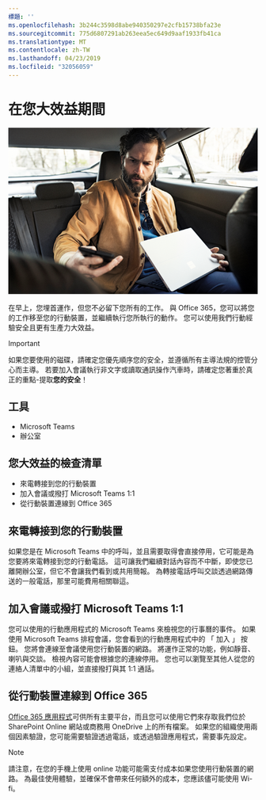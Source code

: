 ```yaml
---
標題: ''
ms.openlocfilehash: 3b244c3598d8abe940350297e2cfb15738bfa23e
ms.sourcegitcommit: 775d6807291ab263eea5ec649d9aaf1933fb41ca
ms.translationtype: MT
ms.contentlocale: zh-TW
ms.lasthandoff: 04/23/2019
ms.locfileid: "32056059"
---
```

# <a name="during-your-commute"></a>在您大效益期間

![埋首 visual](media/ditl_commute.png)

在早上，您埋首運作，但您不必留下您所有的工作。 與 Office 365，您可以將您的工作移至您的行動裝置，並繼續執行您所執行的動作。  您可以使用我們行動經驗安全且更有生產力大效益。  

> [!IMPORTANT]
> 如果您要使用的磁碟，請確定您優先順序您的安全，並遵循所有主導法規的控管分心而主導。 若要加入會議執行非文字或讀取通訊操作汽車時，請確定您著重於真正的重點-提取**您的安全**！


## <a name="tools"></a>工具
- Microsoft Teams
- 辦公室 

## <a name="checklist-for-your-commute"></a>您大效益的檢查清單
- 來電轉接到您的行動裝置
- 加入會議或撥打 Microsoft Teams 1:1
- 從行動裝置連線到 Office 365
 
## <a name="transfer-a-call-to-your-mobile-device"></a>來電轉接到您的行動裝置
如果您是在 Microsoft Teams 中的呼叫，並且需要取得會直接停用，它可能是為您要將來電轉接到您的行動電話。 這可讓我們繼續對話內容而不中斷，即使您已離開辦公室，但它不會讓我們看到或共用簡報。 為轉接電話呼叫交談透過網路傳送的一般電話，那里可能費用相關聯這。

## <a name="join-a-meeting-or-have-a-11-call-in-microsoft-teams"></a>加入會議或撥打 Microsoft Teams 1:1
您可以使用的行動應用程式的 Microsoft Teams 來檢視您的行事曆的事件。  如果使用 Microsoft Teams 排程會議，您會看到的行動應用程式中的 「 加入 」 按鈕。 您將會連線至會議使用您行動裝置的網路。  將運作正常的功能，例如靜音、 喇叭與交談。  檢視內容可能會根據您的連線停用。 您也可以瀏覽至其他人從您的連絡人清單中的小組，並直接撥打與其 1:1 通話。 

## <a name="connect-to-office-365-from-your-mobile-device"></a>從行動裝置連線到 Office 365
[Office 365 應用程式](https://support.office.com/en-us/article/set-up-office-apps-and-email-on-a-mobile-device-7dabb6cb-0046-40b6-81fe-767e0b1f014f?ui=en-US&rs=en-US&ad=US)可供所有主要平台，而且您可以使用它們來存取我們位於 SharePoint Online 網站或商務用 OneDrive 上的所有檔案。 如果您的組織使用兩個因素驗證，您可能需要驗證透過電話，或透過驗證應用程式，需要事先設定。  

> [!NOTE]
> 請注意，在您的手機上使用 online 功能可能需支付成本如果您使用行動裝置的網路。 為最佳使用體驗，並確保不會帶來任何額外的成本，您應該儘可能使用 Wi-fi。